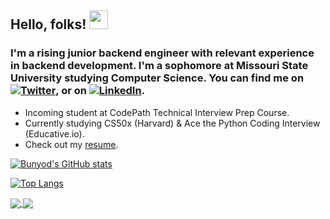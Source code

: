 ## Hello, folks! <img src="https://raw.githubusercontent.com/MartinHeinz/MartinHeinz/master/wave.gif" width="30px">

### I'm a rising junior backend engineer with relevant experience in backend development. I'm a sophomore at Missouri State University studying Computer Science. You can find me on [![Twitter][1.2]][1], or on [![LinkedIn][2.2]][2].

[1.2]: http://i.imgur.com/wWzX9uB.png (twitter icon without padding)
[2.2]: https://raw.githubusercontent.com/MartinHeinz/MartinHeinz/master/linkedin-3-16.png (LinkedIn icon without padding)

<!-- Links to your social media accounts -->

[1]: https://twitter.com/babdusaid0v
[2]: https://www.linkedin.com/in/bunyodabdusaidov

* Incoming student at CodePath Technical Interview Prep Course.
* Currently studying CS50x (Harvard) & Ace the Python Coding Interview (Educative.io). 
* Check out my [resume](https://gist.github.com/bunyodabdusaidov/92e929ae4dd471820b6b2479d9ff26d7).

[![Bunyod's GitHub stats](https://github-readme-stats.vercel.app/api?username=bunyodabdusaidov&show_icons=true&theme=dark)](https://github.com/anuraghazra/github-readme-stats)

[![Top Langs](https://github-readme-stats.vercel.app/api/top-langs/?username=bunyodabdusaidov&layout=compact&theme=dark)](https://github.com/anuraghazra/github-readme-stats)

<a href="https://github.com/bunyodabdusaidov/twitter-clone">
  <img align="center" src="https://github-readme-stats.vercel.app/api/pin/?username=bunyodabdusaidov&repo=twitter-clone" />
</a>
<a href="https://github.com/bunyodabdusaidov/microblog-practice-web-project">
  <img align="center" src="https://github-readme-stats.vercel.app/api/pin/?username=bunyodabdusaidov&repo=microblog-practice-web-project" />
</a>







